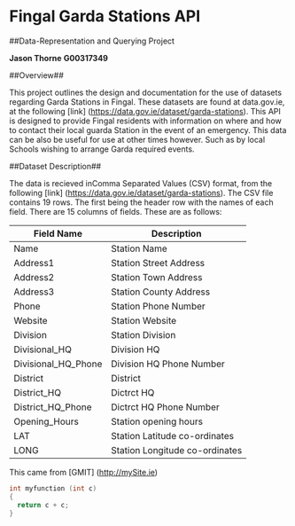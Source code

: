 # Fingal Garda Stations API


##Data-Representation and Querying Project


**Jason Thorne**
**G00317349**


##Overview##

This project outlines the design and documentation for the use of datasets regarding Garda Stations in Fingal.
These datasets are found at data.gov.ie, at the following [link] (https://data.gov.ie/dataset/garda-stations).
This API is designed to provide Fingal residents with information on where and how to contact their local guarda Station in the event of an emergency. This data can be also be useful for use at other times however. Such as by local Schools wishing to arrange Garda required events.  


##Dataset Description##

The data is recieved inComma Separated Values (CSV) format, from the following [link] (https://data.gov.ie/dataset/garda-stations).
The CSV file contains 19 rows. The first being the header row with the names of each field.
There are 15 columns of fields. These are as follows: 


Field Name | Description 
-----------|------------
Name|Station Name
Address1|Station Street Address
Address2|Station Town Address
Address3|Station County Address
Phone|Station Phone Number
Website|Station Website
Division|Station Division
Divisional_HQ|Division HQ
Divisional_HQ_Phone|Division HQ Phone Number
District|District
District_HQ|Dictrct HQ
District_HQ_Phone|Dictrct HQ Phone Number
Opening_Hours|Station opening hours
LAT|Station Latitude co-ordinates
LONG|Station Longitude co-ordinates
 



This came from [GMIT] (http://mySite.ie)


```c
int myfunction (int c)
{
  return c + c;
}
```
